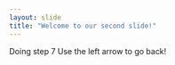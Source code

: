 ```yaml
---
layout: slide
title: "Welcome to our second slide!"
---
```

Doing step 7
Use the left arrow to go back!
